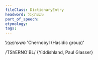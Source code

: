 ```yaml
---
fileClass: DictionaryEntry
headword: טשערנאָבל
part_of_speech: 
etymology: 
tags: 
---
```

טשערנאָבל
'Chernobyl (Hasidic group)'

/TShERNO'BL/ {Yiddishland, Paul Glasser}

